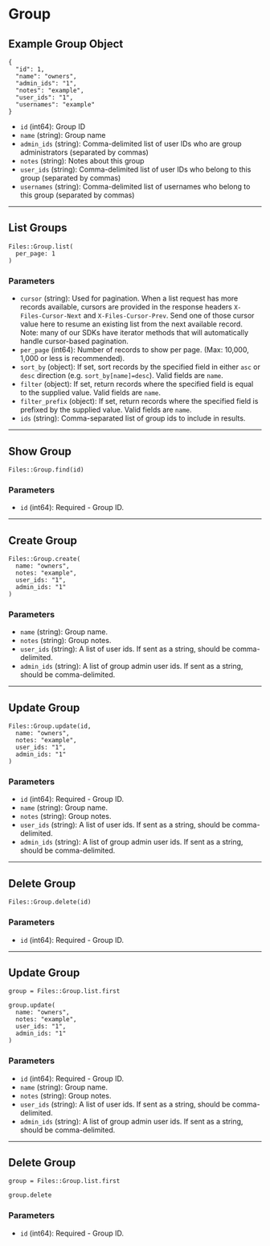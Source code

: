 # Group

## Example Group Object

```
{
  "id": 1,
  "name": "owners",
  "admin_ids": "1",
  "notes": "example",
  "user_ids": "1",
  "usernames": "example"
}
```

* `id` (int64): Group ID
* `name` (string): Group name
* `admin_ids` (string): Comma-delimited list of user IDs who are group administrators (separated by commas)
* `notes` (string): Notes about this group
* `user_ids` (string): Comma-delimited list of user IDs who belong to this group (separated by commas)
* `usernames` (string): Comma-delimited list of usernames who belong to this group (separated by commas)


---

## List Groups

```
Files::Group.list(
  per_page: 1
)
```

### Parameters

* `cursor` (string): Used for pagination.  When a list request has more records available, cursors are provided in the response headers `X-Files-Cursor-Next` and `X-Files-Cursor-Prev`.  Send one of those cursor value here to resume an existing list from the next available record.  Note: many of our SDKs have iterator methods that will automatically handle cursor-based pagination.
* `per_page` (int64): Number of records to show per page.  (Max: 10,000, 1,000 or less is recommended).
* `sort_by` (object): If set, sort records by the specified field in either `asc` or `desc` direction (e.g. `sort_by[name]=desc`). Valid fields are `name`.
* `filter` (object): If set, return records where the specified field is equal to the supplied value. Valid fields are `name`.
* `filter_prefix` (object): If set, return records where the specified field is prefixed by the supplied value. Valid fields are `name`.
* `ids` (string): Comma-separated list of group ids to include in results.


---

## Show Group

```
Files::Group.find(id)
```

### Parameters

* `id` (int64): Required - Group ID.


---

## Create Group

```
Files::Group.create(
  name: "owners", 
  notes: "example", 
  user_ids: "1", 
  admin_ids: "1"
)
```

### Parameters

* `name` (string): Group name.
* `notes` (string): Group notes.
* `user_ids` (string): A list of user ids. If sent as a string, should be comma-delimited.
* `admin_ids` (string): A list of group admin user ids. If sent as a string, should be comma-delimited.


---

## Update Group

```
Files::Group.update(id, 
  name: "owners", 
  notes: "example", 
  user_ids: "1", 
  admin_ids: "1"
)
```

### Parameters

* `id` (int64): Required - Group ID.
* `name` (string): Group name.
* `notes` (string): Group notes.
* `user_ids` (string): A list of user ids. If sent as a string, should be comma-delimited.
* `admin_ids` (string): A list of group admin user ids. If sent as a string, should be comma-delimited.


---

## Delete Group

```
Files::Group.delete(id)
```

### Parameters

* `id` (int64): Required - Group ID.


---

## Update Group

```
group = Files::Group.list.first

group.update(
  name: "owners",
  notes: "example",
  user_ids: "1",
  admin_ids: "1"
)
```

### Parameters

* `id` (int64): Required - Group ID.
* `name` (string): Group name.
* `notes` (string): Group notes.
* `user_ids` (string): A list of user ids. If sent as a string, should be comma-delimited.
* `admin_ids` (string): A list of group admin user ids. If sent as a string, should be comma-delimited.


---

## Delete Group

```
group = Files::Group.list.first

group.delete
```

### Parameters

* `id` (int64): Required - Group ID.
